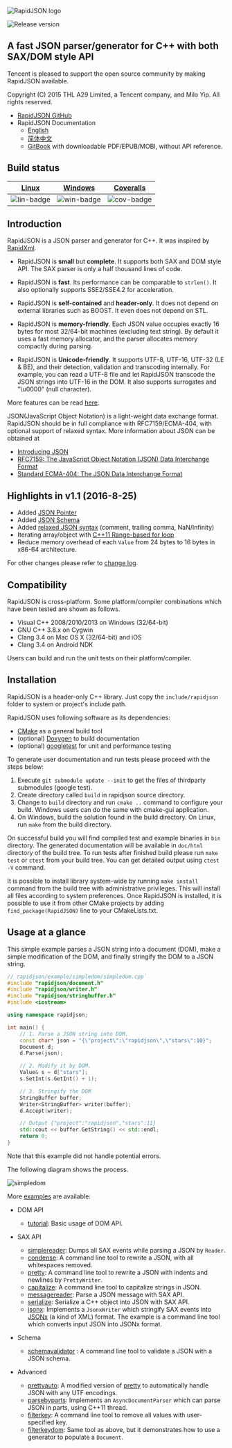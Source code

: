 ![RapidJSON logo](doc/logo/rapidjson.png)

![Release version](https://img.shields.io/badge/release-v1.1.0-blue.svg)

## A fast JSON parser/generator for C++ with both SAX/DOM style API

Tencent is pleased to support the open source community by making RapidJSON available.

Copyright (C) 2015 THL A29 Limited, a Tencent company, and Milo Yip. All rights reserved.

* [RapidJSON GitHub](https://github.com/Tencent/rapidjson/)
* RapidJSON Documentation
  * [English](http://rapidjson.org/)
  * [简体中文](http://rapidjson.org/zh-cn/)
  * [GitBook](https://www.gitbook.com/book/miloyip/rapidjson/) with downloadable PDF/EPUB/MOBI, without API reference.

## Build status

| [Linux][lin-link] | [Windows][win-link] | [Coveralls][cov-link] |
| :---------------: | :-----------------: | :-------------------: |
| ![lin-badge]      | ![win-badge]        | ![cov-badge]          |

[lin-badge]: https://travis-ci.org/Tencent/rapidjson.svg?branch=master "Travis build status"
[lin-link]:  https://travis-ci.org/Tencent/rapidjson "Travis build status"
[win-badge]: https://ci.appveyor.com/api/projects/status/l6qulgqahcayidrf/branch/master?svg=true "AppVeyor build status"
[win-link]:  https://ci.appveyor.com/project/miloyip/rapidjson-0fdqj/branch/master "AppVeyor build status"
[cov-badge]: https://coveralls.io/repos/Tencent/rapidjson/badge.svg?branch=master "Coveralls coverage"
[cov-link]:  https://coveralls.io/r/Tencent/rapidjson?branch=master "Coveralls coverage"

## Introduction

RapidJSON is a JSON parser and generator for C++. It was inspired by [RapidXml](http://rapidxml.sourceforge.net/).

* RapidJSON is **small** but **complete**. It supports both SAX and DOM style API. The SAX parser is only a half thousand lines of code.

* RapidJSON is **fast**. Its performance can be comparable to `strlen()`. It also optionally supports SSE2/SSE4.2 for acceleration.

* RapidJSON is **self-contained** and **header-only**. It does not depend on external libraries such as BOOST. It even does not depend on STL.

* RapidJSON is **memory-friendly**. Each JSON value occupies exactly 16 bytes for most 32/64-bit machines (excluding text string). By default it uses a fast memory allocator, and the parser allocates memory compactly during parsing.

* RapidJSON is **Unicode-friendly**. It supports UTF-8, UTF-16, UTF-32 (LE & BE), and their detection, validation and transcoding internally. For example, you can read a UTF-8 file and let RapidJSON transcode the JSON strings into UTF-16 in the DOM. It also supports surrogates and "\u0000" (null character).

More features can be read [here](doc/features.md).

JSON(JavaScript Object Notation) is a light-weight data exchange format. RapidJSON should be in full compliance with RFC7159/ECMA-404, with optional support of relaxed syntax. More information about JSON can be obtained at
* [Introducing JSON](http://json.org/)
* [RFC7159: The JavaScript Object Notation (JSON) Data Interchange Format](https://tools.ietf.org/html/rfc7159)
* [Standard ECMA-404: The JSON Data Interchange Format](https://www.ecma-international.org/publications/standards/Ecma-404.htm)

## Highlights in v1.1 (2016-8-25)

* Added [JSON Pointer](doc/pointer.md)
* Added [JSON Schema](doc/schema.md)
* Added [relaxed JSON syntax](doc/dom.md) (comment, trailing comma, NaN/Infinity)
* Iterating array/object with [C++11 Range-based for loop](doc/tutorial.md)
* Reduce memory overhead of each `Value` from 24 bytes to 16 bytes in x86-64 architecture.

For other changes please refer to [change log](CHANGELOG.md).

## Compatibility

RapidJSON is cross-platform. Some platform/compiler combinations which have been tested are shown as follows.
* Visual C++ 2008/2010/2013 on Windows (32/64-bit)
* GNU C++ 3.8.x on Cygwin
* Clang 3.4 on Mac OS X (32/64-bit) and iOS
* Clang 3.4 on Android NDK

Users can build and run the unit tests on their platform/compiler.

## Installation

RapidJSON is a header-only C++ library. Just copy the `include/rapidjson` folder to system or project's include path.

RapidJSON uses following software as its dependencies:
* [CMake](https://cmake.org/) as a general build tool
* (optional) [Doxygen](http://www.doxygen.org) to build documentation
* (optional) [googletest](https://github.com/google/googletest) for unit and performance testing

To generate user documentation and run tests please proceed with the steps below:

1. Execute `git submodule update --init` to get the files of thirdparty submodules (google test).
2. Create directory called `build` in rapidjson source directory.
3. Change to `build` directory and run `cmake ..` command to configure your build. Windows users can do the same with cmake-gui application.
4. On Windows, build the solution found in the build directory. On Linux, run `make` from the build directory.

On successful build you will find compiled test and example binaries in `bin`
directory. The generated documentation will be available in `doc/html`
directory of the build tree. To run tests after finished build please run `make
test` or `ctest` from your build tree. You can get detailed output using `ctest
-V` command.

It is possible to install library system-wide by running `make install` command
from the build tree with administrative privileges. This will install all files
according to system preferences.  Once RapidJSON is installed, it is possible
to use it from other CMake projects by adding `find_package(RapidJSON)` line to
your CMakeLists.txt.

## Usage at a glance

This simple example parses a JSON string into a document (DOM), make a simple modification of the DOM, and finally stringify the DOM to a JSON string.

~~~~~~~~~~cpp
// rapidjson/example/simpledom/simpledom.cpp`
#include "rapidjson/document.h"
#include "rapidjson/writer.h"
#include "rapidjson/stringbuffer.h"
#include <iostream>

using namespace rapidjson;

int main() {
    // 1. Parse a JSON string into DOM.
    const char* json = "{\"project\":\"rapidjson\",\"stars\":10}";
    Document d;
    d.Parse(json);

    // 2. Modify it by DOM.
    Value& s = d["stars"];
    s.SetInt(s.GetInt() + 1);

    // 3. Stringify the DOM
    StringBuffer buffer;
    Writer<StringBuffer> writer(buffer);
    d.Accept(writer);

    // Output {"project":"rapidjson","stars":11}
    std::cout << buffer.GetString() << std::endl;
    return 0;
}
~~~~~~~~~~

Note that this example did not handle potential errors.

The following diagram shows the process.

![simpledom](doc/diagram/simpledom.png)

More [examples](https://github.com/Tencent/rapidjson/tree/master/example) are available:

* DOM API
  * [tutorial](https://github.com/Tencent/rapidjson/blob/master/example/tutorial/tutorial.cpp): Basic usage of DOM API.

* SAX API
  * [simplereader](https://github.com/Tencent/rapidjson/blob/master/example/simplereader/simplereader.cpp): Dumps all SAX events while parsing a JSON by `Reader`.
  * [condense](https://github.com/Tencent/rapidjson/blob/master/example/condense/condense.cpp): A command line tool to rewrite a JSON, with all whitespaces removed.
  * [pretty](https://github.com/Tencent/rapidjson/blob/master/example/pretty/pretty.cpp): A command line tool to rewrite a JSON with indents and newlines by `PrettyWriter`.
  * [capitalize](https://github.com/Tencent/rapidjson/blob/master/example/capitalize/capitalize.cpp): A command line tool to capitalize strings in JSON.
  * [messagereader](https://github.com/Tencent/rapidjson/blob/master/example/messagereader/messagereader.cpp): Parse a JSON message with SAX API.
  * [serialize](https://github.com/Tencent/rapidjson/blob/master/example/serialize/serialize.cpp): Serialize a C++ object into JSON with SAX API.
  * [jsonx](https://github.com/Tencent/rapidjson/blob/master/example/jsonx/jsonx.cpp): Implements a `JsonxWriter` which stringify SAX events into [JSONx](https://www-01.ibm.com/support/knowledgecenter/SS9H2Y_7.1.0/com.ibm.dp.doc/json_jsonx.html) (a kind of XML) format. The example is a command line tool which converts input JSON into JSONx format.

* Schema
  * [schemavalidator](https://github.com/Tencent/rapidjson/blob/master/example/schemavalidator/schemavalidator.cpp) : A command line tool to validate a JSON with a JSON schema.

* Advanced
  * [prettyauto](https://github.com/Tencent/rapidjson/blob/master/example/prettyauto/prettyauto.cpp): A modified version of [pretty](https://github.com/Tencent/rapidjson/blob/master/example/pretty/pretty.cpp) to automatically handle JSON with any UTF encodings.
  * [parsebyparts](https://github.com/Tencent/rapidjson/blob/master/example/parsebyparts/parsebyparts.cpp): Implements an `AsyncDocumentParser` which can parse JSON in parts, using C++11 thread.
  * [filterkey](https://github.com/Tencent/rapidjson/blob/master/example/filterkey/filterkey.cpp): A command line tool to remove all values with user-specified key.
  * [filterkeydom](https://github.com/Tencent/rapidjson/blob/master/example/filterkeydom/filterkeydom.cpp): Same tool as above, but it demonstrates how to use a generator to populate a `Document`.
